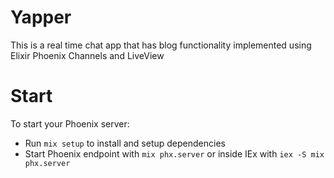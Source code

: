 # Yapper
This is a real time chat app that has blog functionality implemented using Elixir Phoenix Channels and LiveView

# Start

To start your Phoenix server:

  * Run `mix setup` to install and setup dependencies
  * Start Phoenix endpoint with `mix phx.server` or inside IEx with `iex -S mix phx.server`

